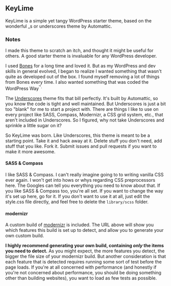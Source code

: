 ## KeyLime

KeyLime is a simple yet tangy WordPress starter theme, based on the wonderful _s or underscores theme by Automattic.

### Notes

I made this theme to scratch an itch, and thought it might be useful for others. A good starter theme is invaluable for any WordPress developer.

I used [Bones](https://github.com/eddiemachado/bones) for a long time and loved it. But as my WordPress and dev skills in general evolved, I began to realize I wanted something that wasn't quite as developed out of the box. I found myself removing a lot of things from Bones every time. I also wanted something that was coded the WordPress Way<sup>™</up>.

The [Underscores](http://underscores.me) theme fits that bill perfectly. It's built by Automattic, so you know the code is tight and well maintained. But Underscores is just a bit too "blank" for me to start a project with. There are things I like to use on every project like SASS, Compass, Modernizr, a CSS grid system, etc., that aren't included in Underscores. So I figured, why not take Underscores and sprinkle a little sugar on it?

So KeyLime was born. Like Underscores, this theme is meant to be a starting point. Take it and hack away at it. Delete stuff you don't need, add stuff that you like. Fork it. Submit issues and pull requests if you want to make it more awesome.

#### SASS & Compass
I like SASS & Compass. I can't really imagine going to to writing vanilla CSS ever again. I won't get into hows or whys regarding CSS preprocessors here. The Googles can tell you everything you need to know about that. If you like SASS & Compass too, you're all set. If you want to change the way it's set up here, go for it. If you don't want to use it at all, just edit the style.css file directly, and feel free to delete the `library/scss` folder. 

#### modernizr
A custom build of [modernizr](http://modernizr.com/download/#-fontface-flexbox-flexboxlegacy-multiplebgs-rgba-csscolumns-generatedcontent-cssgradients-inlinesvg-svg-svgclippaths-shiv-cssclasses-teststyles-testprop-testallprops-prefixes-domprefixes-css_backgroundposition_xy-css_backgroundsizecover-css_boxsizing-css_calc-css_vhunit-css_vmaxunit-css_vminunit-css_vwunit-load) is included. The URL above will show you which features this build is set up to detect, and allow you to generate your own custom build.

**I highly recommend generating your own build, containing *only* the items you need to detect.** As you might expect, the more features you detect, the bigger the file size of your modernizr build. But another consideration is that each feature that is detected requires running some sort of test before the page loads. If you're at all concerned with performance (and honestly if you're not concerned about performance, you should be doing something other than building websites), you want to load as few tests as possible.